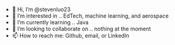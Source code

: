 - 👋 Hi, I’m @stevenluo23
- 👀 I’m interested in .. EdTech, machine learning, and aerospace
- 🌱 I’m currently learning .. Java
- 💞️ I’m looking to collaborate on .. nothing at the moment
- 📫 How to reach me: Github, email, or LinkedIn

<!---
stevenluo23/stevenluo23 is a ✨ special ✨ repository because its `README.md` (this file) appears on your GitHub profile.
You can click the Preview link to take a look at your changes.
--->
